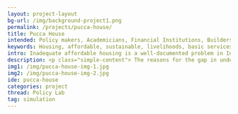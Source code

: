 ```yaml
---
layout: project-layout
bg-url: /img/background-project1.png
permalink: /projects/pucca-house/
title: Pucca House
intended: Policy makers, Academicians, Financial Institutions, Builders
keywords: Housing, affordable, sustainable, livelihoods, basic services, modelling, tools
intro: Inadequate affordable housing is a well-documented problem in India and across South Asia. What is not well understood though is how affordable housing programmes and policies affect the urban poor, so that we can improve both the efficacy and delivery of such programmes. 
description: <p class="simple-content"> The reasons for the gap in understanding the linkages between affordable housing and poverty are two-fold. The first challenge is that of connecting macro-level planning and programme creation efforts to micro-level impacts on an individual’s poverty. Second, poverty is multi-dimensional, therefore, affordable housing cannot be examined in isolation, it needs to be examined in conjunction with basic services and livelihoods.</p> <p class="simple-content">In order to address these challenges, we are developing a computational model using an innovative interdisciplinary approach. The computational model aims to understand both, the linkages between the macro and the micro; and temporal effects, that include the immediate impact (short-term events such as evictions, floods, etc.) and slow-impact long-term events (such as inter-generational migration, poverty alleviation schemes, housing programmes, etc). The model will thus help to understand the relationship between mobility, livelihood and shelter and allow stakeholders to adequately design, test and implement affordable housing policies, programmes and schemes.</p>
img1: /img/pucca-house-img-1.jpg
img2: /img/pucca-house-img-2.jpg
ide: pucca-house
categories: project
thread: Policy Lab
tag: simulation
---
```

